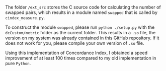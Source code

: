 The folder `/ext_src` stores the C source code for calculating the number of swapped pairs, which results in a module named `swapped` 
that is called by `cindex_measure.py`.

To construct the module `swapped`, please run `python ./setup.py` with the `dcCustom/metric` folder as the current folder. This results
in a `.so` file, the version on my system was already contained in this GitHub repository. If it does not work for you, please compile
your own version of `.so` file.

Using this implementation of Concordance Index, I obtained a speed improvement of at least 100 times compared to my old implementation
in pure `Python`.
